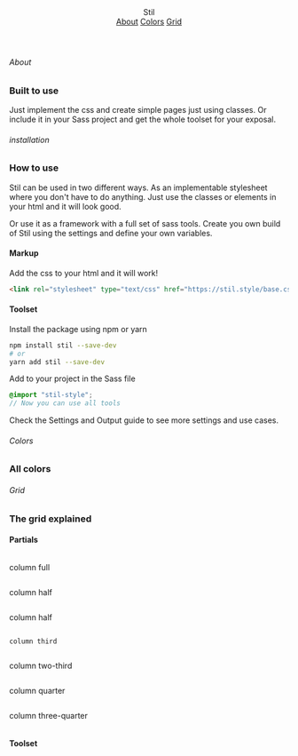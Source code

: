 <header class="header header--sticky">
    <a class="logo">Stil</a>
    <nav class="navigation">
        <a href="#about">About</a>
        <a href="#colors">Colors</a>
        <a href="#grid">Grid</a>
    </nav>
</header>

<section class="section section--h-3-4">

<div class="wrap">

###### About

### Built to use

Just implement the css and create simple pages just using classes. Or include it in your Sass project and get the whole toolset for your exposal.

</div>
</section>
<section class="section background--black">

<div class="wrap">

###### installation

### How to use

Stil can be used in two different ways. As an implementable stylesheet where you don't have to do anything. Just use the classes or elements in your html and it will look good.

Or use it as a framework with a full set of sass tools. Create you own build of Stil using the settings and define your own variables.

#### Markup

Add the css to your html and it will work!

```html
<link rel="stylesheet" type="text/css" href="https://stil.style/base.css" />
```

#### Toolset

Install the package using npm or yarn

```bash
npm install stil --save-dev
# or
yarn add stil --save-dev
```

Add to your project in the Sass file

```scss
@import "stil-style";
// Now you can use all tools
```

Check the Settings and Output guide to see more settings and use cases.

</div>

</section>

<section class="section">

<div class="wrap">

###### Colors

### All colors

<color-table :colors="['Red','Orange','Yellow','Green','Blue','Brown','Purple','Pink','Turquoise','Gray','Black','White']" />

</div>
</section>

<section class="section background--green-40">

<div class="wrap">

###### Grid

### The grid explained

#### Partials

<div class="rowgap--1 space--2 background--green border-radius--2">
    <div class="column full space--2 border-radius--1 background--white">
        <p>column full</p>
    </div>
</div>

<div class="row gap--2 space--2 background--green border-radius--2 space-top--3">
     <div class="column half space--2 border-radius--1 background--white">
        <p>column half</p>
    </div>
     <div class="column half space--2 border-radius--1 background--white">
        <p>column half</p>
    </div>
</div>

<div class="row gap--2 space--2 background--green border-radius--2 space-top--3">
    <div class="column third space--2 border-radius--1 background--white">
        <p><code>column third</code></p>
    </div>
    <div class="column two-third space--2 border-radius--1 background--white">
        <p>column two-third</p>
    </div>
</div>

<div class="row gap--2 space--2 background--green border-radius--2 space-top--3">
    <div class="column quarter space--2 border-radius--1 background--white">
        <p>column quarter</p>
    </div>
    <div class="column three-quarter space--2 border-radius--1 background--white">
        <p>column three-quarter</p>
    </div>
</div>

</div>

#### Toolset

</section>
